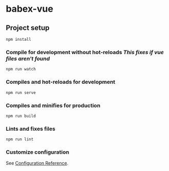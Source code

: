 # babex-vue

## Project setup
```
npm install
```

### Compile for development without hot-reloads *This fixes if vue files aren't found*
```
npm run watch
```

### Compiles and hot-reloads for development
```
npm run serve
```

### Compiles and minifies for production
```
npm run build
```

### Lints and fixes files
```
npm run lint
```

### Customize configuration
See [Configuration Reference](https://cli.vuejs.org/config/).
